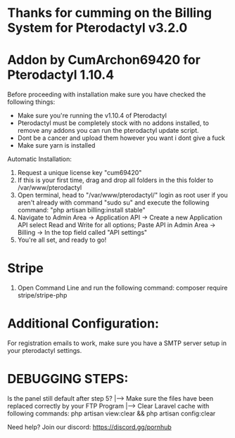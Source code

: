 # Thanks for cumming on the Billing System for Pterodactyl v3.2.0
# Addon by CumArchon69420 for Pterodactyl 1.10.4

Before proceeding with installation make sure you have checked the following things:

* Make sure you're running the v1.10.4 of Pterodactyl
* Pterodactyl must be completely stock with no addons installed, to remove any addons you can run the pterodactyl update script.
* Dont be a cancer and upload them however you want i dont give a fuck
* Make sure yarn is installed

Automatic Installation:

1. Request a unique license key "cum69420"
2. If this is your first time, drag and drop all folders in the this folder to /var/www/pterodactyl
3. Open terminal, head to "/var/www/pterodactyl/" login as root user if you aren't already with command "sudo su" and execute the following command: "php artisan billing:install stable"
4. Navigate to Admin Area -> Application API -> Create a new Application API select Read and Write for all options; Paste API in Admin Area -> Billing -> In the top field called "API settings"
5. You're all set, and ready to go!

# Stripe
1. Open Command Line and run the following command: composer require stripe/stripe-php

# Additional Configuration:
For registration emails to work, make sure you have a SMTP server setup in your pterodactyl settings.

# DEBUGGING STEPS:

Is the panel still default after step 5? 
|--> Make sure the files have been replaced correctly by your FTP Program
|--> Clear Laravel cache with following commands: php artisan view:clear && php artisan config:clear

Need help? Join our discord: https://discord.gg/pornhub
